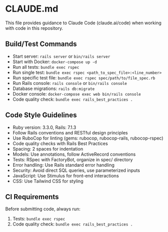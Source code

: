 # CLAUDE.md

This file provides guidance to Claude Code (claude.ai/code) when working with code in this repository.

## Build/Test Commands

- Start server: `rails server` or `bin/rails server`
- Start with Docker: `docker-compose up -d`
- Run all tests: `bundle exec rspec`
- Run single test: `bundle exec rspec <path_to_spec_file>:<line_number>`
- Run specific test file: `bundle exec rspec spec/path/to/file_spec.rb`
- Run Rails console: `rails console` or `bin/rails console`
- Database migrations: `rails db:migrate`
- Docker console: `docker-compose exec web bin/rails console`
- Code quality check: `bundle exec rails_best_practices .`

## Code Style Guidelines

- Ruby version: 3.3.0, Rails: 7.1.3
- Follow Rails conventions and RESTful design principles
- Use RuboCop for linting (gems: rubocop, rubocop-rails, rubocop-rspec)
- Code quality checks with Rails Best Practices
- Spacing: 2 spaces for indentation
- Models: Use annotations, follow ActiveRecord conventions
- Tests: RSpec with FactoryBot, organize in spec/ directory
- Error handling: Use Rails standard error handling
- Security: Avoid direct SQL queries, use parameterized inputs
- JavaScript: Use Stimulus for front-end interactions
- CSS: Use Tailwind CSS for styling

## CI Requirements

Before submitting code, always run:
1. Tests: `bundle exec rspec`
2. Code quality check: `bundle exec rails_best_practices .`